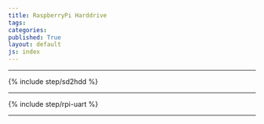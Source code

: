 ```yaml
---
title: RaspberryPi Harddrive
tags: 
categories: 
published: True
layout: default
js: index
---
```


----------------------------------------------

{% include step/sd2hdd %}

------------------------------------------

{% include  step/rpi-uart %}

-------------------------------------------

